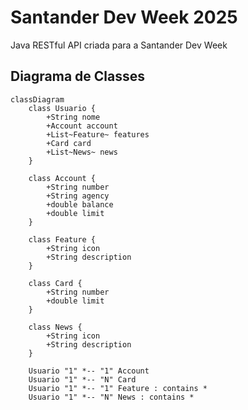 # Santander Dev Week 2025
Java RESTful API criada para a Santander Dev Week 

## Diagrama de Classes 

```mermaid
classDiagram
    class Usuario {
        +String nome
        +Account account
        +List~Feature~ features
        +Card card
        +List~News~ news
    }

    class Account {
        +String number
        +String agency
        +double balance
        +double limit
    }

    class Feature {
        +String icon
        +String description
    }

    class Card {
        +String number
        +double limit
    }

    class News {
        +String icon
        +String description
    }

    Usuario "1" *-- "1" Account
    Usuario "1" *-- "N" Card
    Usuario "1" *-- "1" Feature : contains *
    Usuario "1" *-- "N" News : contains *
```
